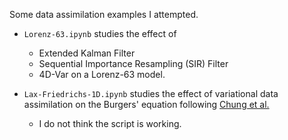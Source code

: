 Some data assimilation examples I attempted.

- `Lorenz-63.ipynb` studies the effect of 
    * Extended Kalman Filter
    * Sequential Importance Resampling (SIR) Filter
    * 4D-Var
  on a Lorenz-63 model.

- `Lax-Friedrichs-1D.ipynb` studies the effect of variational data assimilation on the Burgers' equation following [Chung et al.](https://dl.acm.org/doi/10.1145/331697.332342)
  * I do not think the script is working.
